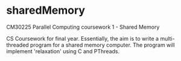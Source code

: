 sharedMemory
============

CM30225 Parallel Computing coursework 1 - Shared Memory

CS Coursework for final year.
Essentially, the aim is to write a multi-threaded program for a shared memory computer.
The program will implement 'relaxation' using C and PThreads.
